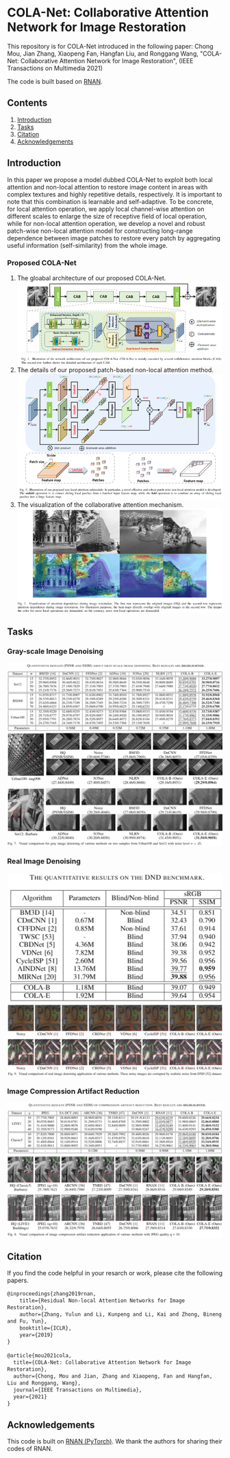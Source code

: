 # COLA-Net: Collaborative Attention Network for Image Restoration
This repository is for COLA-Net introduced in the following paper:
Chong Mou, Jian Zhang, Xiaopeng Fan, Hangfan Liu, and Ronggang Wang, "COLA-Net: Collaborative Attention Network for Image Restoration", (IEEE Transactions on Multimedia 2021)

The code is built based on [RNAN](https://github.com/yulunzhang/RNAN).
## Contents
1. [Introduction](#Introduction)
2. [Tasks](#Tasks)
3. [Citation](#Citation)
4. [Acknowledgements](#Acknowledgements)
## Introduction
In this paper we propose a model dubbed COLA-Net to exploit both local attention and non-local attention to restore image content in areas with complex textures and highly repetitive details, respectively. It is important to note that this combination is learnable and self-adaptive. To be concrete, for local attention operation, we apply local channel-wise attention on different scales to enlarge the size of receptive field of local operation, while for non-local attention operation, we develop a novel and robust patch-wise non-local attention model for constructing long-range dependence between image patches to restore every patch by aggregating useful information (self-similarity) from the whole image.
### Proposed COLA-Net
1. The gloabal architecture of our proposed COLA-Net.
![Network](/Figs/network.PNG)
2. The details of our proposed patch-based non-local attention method.
![Patch-based Non-local Method](/Figs/nl.PNG)
3. The visualization of the collaborative attention mechanism.
![Adaptive selection between local and non-local attention](/Figs/heat.PNG)
## Tasks
### Gray-scale Image Denoising 
![PSNR_DN_Gray](/Figs/PSNR_DN_Gray.PNG)
![Visual_DN_Gray](/Figs/Visual_DN_Gray.PNG)
### Real Image Denoising 
![PSNR_DN_Gray](/Figs/PSNR_DN_Real.PNG)
![Visual_DN_Gray](/Figs/Visual_DN_Real.PNG)
### Image Compression Artifact Reduction  
![PSNR_DN_Gray](/Figs/PSNR_CAR.PNG)
![Visual_DN_Gray](/Figs/Visual_CAR.PNG)
## Citation
If you find the code helpful in your resarch or work, please cite the following papers.
```
@inproceedings{zhang2019rnan,
    title={Residual Non-local Attention Networks for Image Restoration},
    author={Zhang, Yulun and Li, Kunpeng and Li, Kai and Zhong, Bineng and Fu, Yun},
    booktitle={ICLR},
    year={2019}
}

@article{mou2021cola,
  title={COLA-Net: Collaborative Attention Network for Image Restoration},
  author={Chong, Mou and Jian, Zhang and Xiaopeng, Fan and Hangfan, Liu and Ronggang, Wang},
  journal={IEEE Transactions on Multimedia},
  year={2021}
}
```
## Acknowledgements
This code is built on [RNAN (PyTorch)](https://github.com/yulunzhang/RNAN). We thank the authors for sharing their codes of RNAN.
